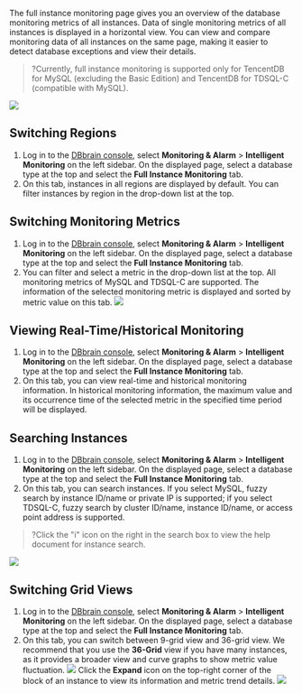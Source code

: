 The full instance monitoring page gives you an overview of the database monitoring metrics of all instances. Data of single monitoring metrics of all instances is displayed in a horizontal view. You can view and compare monitoring data of all instances on the same page, making it easier to detect database exceptions and view their details.

>?Currently, full instance monitoring is supported only for TencentDB for MySQL (excluding the Basic Edition) and TencentDB for TDSQL-C (compatible with MySQL).

![](https://main.qcloudimg.com/raw/2fe1bf9fbcc3b7dc54b1fc0f9d1688f2.png)

## Switching Regions
1. Log in to the [DBbrain console](https://console.cloud.tencent.com/dbbrain/analysis), select **Monitoring & Alarm** > **Intelligent Monitoring** on the left sidebar. On the displayed page, select a database type at the top and select the **Full Instance Monitoring** tab.
2. On this tab, instances in all regions are displayed by default. You can filter instances by region in the drop-down list at the top.

## Switching Monitoring Metrics
1. Log in to the [DBbrain console](https://console.cloud.tencent.com/dbbrain/analysis), select **Monitoring & Alarm** > **Intelligent Monitoring** on the left sidebar. On the displayed page, select a database type at the top and select the **Full Instance Monitoring** tab.
2. You can filter and select a metric in the drop-down list at the top. All monitoring metrics of MySQL and TDSQL-C are supported. The information of the selected monitoring metric is displayed and sorted by metric value on this tab.
![](https://main.qcloudimg.com/raw/198839b8d65d56d142e2f475e9f68f35.png)

## Viewing Real-Time/Historical Monitoring
1. Log in to the [DBbrain console](https://console.cloud.tencent.com/dbbrain/analysis), select **Monitoring & Alarm** > **Intelligent Monitoring** on the left sidebar. On the displayed page, select a database type at the top and select the **Full Instance Monitoring** tab.
2. On this tab, you can view real-time and historical monitoring information. In historical monitoring information, the maximum value and its occurrence time of the selected metric in the specified time period will be displayed.

## Searching Instances
1. Log in to the [DBbrain console](https://console.cloud.tencent.com/dbbrain/analysis), select **Monitoring & Alarm** > **Intelligent Monitoring** on the left sidebar. On the displayed page, select a database type at the top and select the **Full Instance Monitoring** tab.
2. On this tab, you can search instances. If you select MySQL, fuzzy search by instance ID/name or private IP is supported; if you select TDSQL-C, fuzzy search by cluster ID/name, instance ID/name, or access point address is supported.
>?Click the "i" icon on the right in the search box to view the help document for instance search.
>
![](https://main.qcloudimg.com/raw/98723a56342305f64f51f1db0fd11385.png)

## Switching Grid Views
1. Log in to the [DBbrain console](https://console.cloud.tencent.com/dbbrain/analysis), select **Monitoring & Alarm** > **Intelligent Monitoring** on the left sidebar. On the displayed page, select a database type at the top and select the **Full Instance Monitoring** tab.
2. On this tab, you can switch between 9-grid view and 36-grid view. We recommend that you use the **36-Grid** view if you have many instances, as it provides a broader view and curve graphs to show metric value fluctuation.
![](https://main.qcloudimg.com/raw/98a7335f8387e4156873cd862ce1a85e.png)
Click the **Expand** icon on the top-right corner of the block of an instance to view its information and metric trend details.
![](https://main.qcloudimg.com/raw/7041a28a0ba33b6bdaef0d906ff557ef.png)
